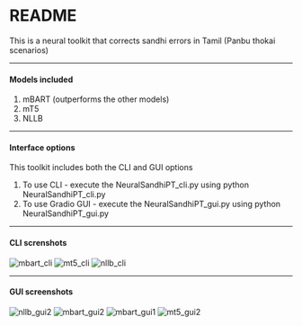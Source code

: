 # README

This is a neural toolkit that corrects sandhi errors in Tamil (Panbu thokai scenarios)

---

#### Models included
1. mBART (outperforms the other models)
2. mT5
3. NLLB

---

#### Interface options
This toolkit includes both the CLI and GUI options
1. To use CLI - execute the NeuralSandhiPT_cli.py using python NeuralSandhiPT_cli.py
2. To use Gradio GUI - execute the NeuralSandhiPT_gui.py using python NeuralSandhiPT_gui.py

----

#### CLI screnshots
![mbart_cli](https://github.com/user-attachments/assets/3129be45-8ef2-4272-819d-7797b9a5ddce)
![mt5_cli](https://github.com/user-attachments/assets/67364a8c-3db2-43b9-a1b3-f0785be0564e)
![nllb_cli](https://github.com/user-attachments/assets/9fb51927-68bf-4724-8374-b1a857e2fe58)

----
#### GUI screenshots


![nllb_gui2](https://github.com/user-attachments/assets/52e4eb04-0e1e-4872-b1ee-3edc70fa2389)
![mbart_gui2](https://github.com/user-attachments/assets/f546eb63-decf-45fd-bb93-a7f23bcb1c5c)
![mbart_gui1 ](https://github.com/user-attachments/assets/e2075c3f-fcdd-4bee-9fff-a1abd0da99a7)
![mt5_gui2](https://github.com/user-attachments/assets/37d0024b-98f4-4b51-9e3e-485adb3a64f3)

